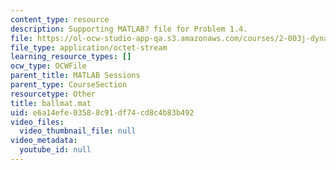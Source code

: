 ```yaml
---
content_type: resource
description: Supporting MATLAB? file for Problem 1.4.
file: https://ol-ocw-studio-app-qa.s3.amazonaws.com/courses/2-003j-dynamics-and-control-i-fall-2007/e6a14efe03588c91df74cd8c4b83b492_ballmat.mat
file_type: application/octet-stream
learning_resource_types: []
ocw_type: OCWFile
parent_title: MATLAB Sessions
parent_type: CourseSection
resourcetype: Other
title: ballmat.mat
uid: e6a14efe-0358-8c91-df74-cd8c4b83b492
video_files:
  video_thumbnail_file: null
video_metadata:
  youtube_id: null
---
```

